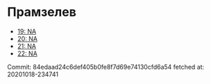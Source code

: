 # Прамзелев
- [19: NA](19.md)
- [20: NA](20.md)
- [21: NA](21.md)
- [22: NA](22.md)

Commit: 84edaad24c6def405b0fe8f7d69e74130cfd6a54
 fetched at: 20201018-234741
